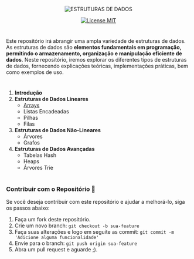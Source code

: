 <div align="center"> 

![ESTRUTURAS DE DADOS](https://github.com/Ivi-SCD/data-structure/assets/81643916/e35fda56-32c8-4a83-905b-63dcc6ba2882)

[![License MIT](https://img.shields.io/badge/MIT%20License-white?style=for-the-badge&logo=mit&logoColor=black)](https://github.com/Ivi-SCD/data-structures/blob/main/LICENSE)
  
</div>

#

Este repositório irá abrangir uma ampla variedade de estruturas de dados. As estruturas de dados são **elementos fundamentais em programação, 
permitindo o armazenamento, organização e manipulação eficiente de dados**. Neste repositório, iremos explorar os diferentes tipos de estruturas 
de dados, fornecendo explicações teóricas, implementações práticas, bem como exemplos de uso.

#

1. **Introdução**
2. **Estruturas de Dados Lineares**
    - [Arrays](#https://github.com/Ivi-SCD/data-structures/blob/main/linear/Arrays.md)
    - Listas Encadeadas
    - Pilhas
    - Filas
3. **Estruturas de Dados Não-Lineares**
    - Árvores
    - Grafos
4. **Estruturas de Dados Avançadas**
    - Tabelas Hash
    - Heaps
    - Árvores Trie

#

### Contribuir com o Repositório 🚀

Se você deseja contribuir com este repositório e ajudar a melhorá-lo, siga os passos abaixo:

1. Faça um fork deste repositório.
2. Crie um novo branch: `git checkout -b sua-feature`
3. Faça suas alterações e logo em seguite
as commit: `git commit -m 'Adicione alguma funcionalidade'`
4. Envie para o branch: `git push origin sua-feature`
5. Abra um pull request e aguarde ;).

